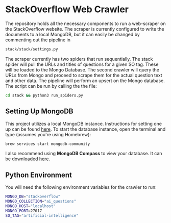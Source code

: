 # StackOverflow Web Crawler  
The repository holds all the necessary components to run a web-scraper on the StackOverflow website. The scraper is currently configured to write the documents to a local MongoDB, but it can easily be changed by commenting out the pipeline in  
```bash
stack/stack/settings.py
```  
The scraper currently has two spiders that run sequentially. The stack spider will pull the URLs and titles of questions for a given SO tag. These will be loaded to the Mongo Database. The second crawler will query the URLs from Mongo and proceed to scrape them for the actual question text and other data. The pipeline will perform an upsert on the Mongo database. The script can be run by calling the the file:  
```bash
cd stack && python3 run_spiders.py
```  
## Setting Up MongoDB  
This project utilizes a local MongoDB instance. Instructions for setting one up can be found [here](https://docs.mongodb.com/manual/tutorial/install-mongodb-on-os-x/). To start the database instance, open the terminal and type (assumes you're using Homebrew):  
```bash
brew services start mongodb-community
```  
I also recommend using **MongoDB Compass** to view your database. It can be downloaded [here](https://www.mongodb.com/products/compass).  
## Python Environment  
You will need the following environment variables for the crawler to run:  
```bash
MONGO_DB="stackoverflow"
MONGO_COLLECTION="ai_questions"
MONGO_HOST="localhost"
MONGO_PORT=27017
SO_TAG="artificial-intelligence"
```
